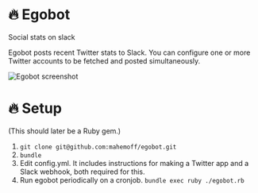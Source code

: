 # 🔥  Egobot
Social stats on slack

Egobot posts recent Twitter stats to Slack. You can configure one or more
Twitter accounts to be fetched and posted simultaneously.

![Egobot screenshot](http://i.imgur.com/A79gs9V.jpg)

# 🔥  Setup

(This should later be a Ruby gem.)

1. `git clone git@github.com:mahemoff/egobot.git`
1. `bundle`
1. Edit config.yml. It includes instructions for making a Twitter app and a Slack webhook, both required for this.
1. Run egobot periodically on a cronjob. `bundle exec ruby ./egobot.rb`
